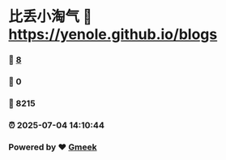 # 比丢小淘气 :link: https://yenole.github.io/blogs 
### :page_facing_up: [8](https://yenole.github.io/blogs/tag.html) 
### :speech_balloon: 0 
### :hibiscus: 8215 
### :alarm_clock: 2025-07-04 14:10:44 
### Powered by :heart: [Gmeek](https://github.com/Meekdai/Gmeek)
